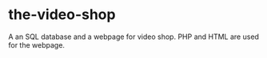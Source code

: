 # the-video-shop
A an SQL database and a webpage for video shop. PHP and HTML are used for the webpage.
